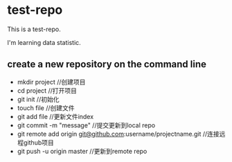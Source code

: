# test-repo
This is a test-repo.

I'm learning data statistic.

## create a new repository on the command line
* mkdir project  //创建项目
* cd project //打开项目
* git init  //初始化
* touch file  //创建文件
* git add file  //更新文件index
* git commit -m "message"  //提交更新到local repo
* git remote add origin git@github.com:username/projectname.git  //连接远程github项目
* git push -u origin master  //更新到remote repo
